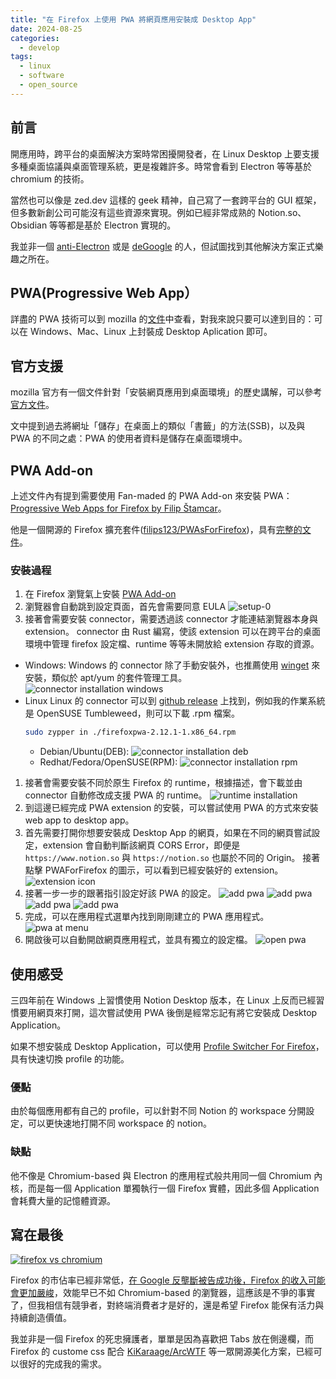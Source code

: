 ```yaml
---
title: "在 Firefox 上使用 PWA 將網頁應用安裝成 Desktop App"
date: 2024-08-25
categories:
  - develop
tags:
  - linux
  - software
  - open_source
---
```


## 前言

開應用時，跨平台的桌面解決方案時常困擾開發者，在 Linux Desktop 上要支援多種桌面協議與桌面管理系統，更是複雜許多。時常會看到 Electron 等等基於 chromium 的技術。

當然也可以像是 zed.dev 這樣的 geek 精神，自己寫了一套跨平台的 GUI 框架，但多數新創公司可能沒有這些資源來實現。例如已經非常成熟的 Notion.so、Obsidian 等等都是基於 Electron 實現的。

我並非一個 [anti-Electron](https://github.com/sudhakar3697/awesome-electron-alternatives) 或是 [deGoogle](https://www.reddit.com/r/degoogle/) 的人，但試圖找到其他解決方案正式樂趣之所在。

## PWA(Progressive Web App）

詳盡的 PWA 技術可以到 mozilla 的[文件](https://developer.mozilla.org/zh-TW/docs/Web/Progressive_web_apps)中查看，對我來說只要可以達到目的：可以在 Windows、Mac、Linux 上封裝成 Desktop Aplication 即可。

## 官方支援

mozilla 官方有一個文件針對「安裝網頁應用到桌面環境」的歷史講解，可以參考[官方文件](https://developer.mozilla.org/en-US/docs/Web/Progressive_web_apps/Guides/Installing)。

文中提到過去將網址「儲存」在桌面上的類似「書籤」的方法(SSB)，以及與 PWA 的不同之處：PWA 的使用者資料是儲存在桌面環境中。

## PWA Add-on

上述文件內有提到需要使用 Fan-maded 的 PWA Add-on 來安裝 PWA：[Progressive Web Apps for Firefox by Filip Štamcar](https://addons.mozilla.org/en-US/firefox/addon/pwas-for-firefox/)。

他是一個開源的 Firefox 擴充套件([filips123/PWAsForFirefox](https://github.com/filips123/PWAsForFirefox))，具有[完整的文件](https://pwasforfirefox.filips.si/)。

### 安裝過程

1. 在 Firefox 瀏覽氣上安裝 [PWA Add-on](https://addons.mozilla.org/en-US/firefox/addon/pwas-for-firefox/)
1. 瀏覽器會自動跳到設定頁面，首先會需要同意 EULA
   ![setup-0](./images/setup-0.png)
1. 接著會需要安裝 connector，需要透過該 connector 才能連結瀏覽器本身與 extension。
   connector 由 Rust 編寫，使該 extension 可以在跨平台的桌面環境中管理 firefox 設定檔、runtime 等等未開放給 extension 存取的資源。

- Windows:
  Windows 的 connector 除了手動安裝外，也推薦使用 [winget](https://github.com/microsoft/winget-cli) 來安裝，類似於 apt/yum 的套件管理工具。
  ![connector installation windows](./images/setup-1.png)
- Linux
  Linux 的 connector 可以到 [github release](https://github.com/filips123/PWAsForFirefox/releases) 上找到，例如我的作業系統是 OpenSUSE Tumbleweed，則可以下載 .rpm 檔案。
  ```bash
  sudo zypper in ./firefoxpwa-2.12.1-1.x86_64.rpm
  ```
  - Debian/Ubuntu(DEB):
    ![connector installation deb](./images/setup-2.png)
  - Redhat/Fedora/OpenSUSE(RPM):
    ![connector installation rpm](./images/setup-3.png)

1. 接著會需要安裝不同於原生 Firefox 的 runtime，根據描述，會下載並由 connector 自動修改成支援 PWA 的 runtime。
   ![runtime installation](./images/setup-4.png)
1. 到這邊已經完成 PWA extension 的安裝，可以嘗試使用 PWA 的方式來安裝 web app to desktop app。
1. 首先需要打開你想要安裝成 Desktop App 的網頁，如果在不同的網頁嘗試設定，extension 會自動判斷該網頁 CORS Error，即便是 `https://www.notion.so` 與 `https://notion.so` 也屬於不同的 Origin。
   接著點擊 PWAForFirefox 的圖示，可以看到已經安裝好的 extension。
   ![extension icon](./images/setup-5.png)
1. 接著一步一步的跟著指引設定好該 PWA 的設定。
   ![add pwa](./images/setup-6.png)
   ![add pwa](./images/setup-7.png)
   ![add pwa](./images/setup-8.png)
   ![add pwa](./images/setup-9.png)
1. 完成，可以在應用程式選單內找到剛剛建立的 PWA 應用程式。
   ![pwa at menu](./images/setup-10.png)
1. 開啟後可以自動開啟網頁應用程式，並具有獨立的設定檔。
   ![open pwa](./images/setup-11.png)

## 使用感受

三四年前在 Windows 上習慣使用 Notion Desktop 版本，在 Linux 上反而已經習慣要用網頁來打開，這次嘗試使用 PWA 後倒是經常忘記有將它安裝成 Desktop Application。

如果不想安裝成 Desktop Application，可以使用 [Profile Switcher For Firefox](https://addons.mozilla.org/zh-TW/firefox/addon/profile-switcher/)，具有快速切換 profile 的功能。

### 優點

由於每個應用都有自己的 profile，可以針對不同 Notion 的 workspace 分開設定，可以更快速地打開不同 workspace 的 notion。

### 缺點

他不像是 Chromium-based 與 Electron 的應用程式般共用同一個 Chromium 內核，而是每一個 Application 單獨執行一個 Firefox 實體，因此多個 Application 會耗費大量的記憶體資源。

## 寫在最後

[![firefox vs chromium](https://www.quippd.com/assets/images/they-live-chromium.png)](https://www.quippd.com/writing/2023/08/02/how-firefox-loses-when-it-tries-to-copy-chrome.html)

Firefox 的市佔率已經非常低，[在 Google 反壟斷被告成功後，Firefox 的收入可能會更加嚴峻](https://www.techbang.com/posts/117407-the-antitrust-lawsuit-against-google-is-likely-to-hurt)，效能早已不如 Chromium-based 的瀏覽器，這應該是不爭的事實了，但我相信有競爭者，對終端消費者才是好的，還是希望 Firefox 能保有活力與持續創造價值。

我並非是一個 Firefox 的死忠擁護者，單單是因為喜歡把 Tabs 放在側邊欄，而 Firefox 的 custome css 配合 [KiKaraage/ArcWTF](https://github.com/KiKaraage/ArcWTF) 等一眾開源美化方案，已經可以很好的完成我的需求。
